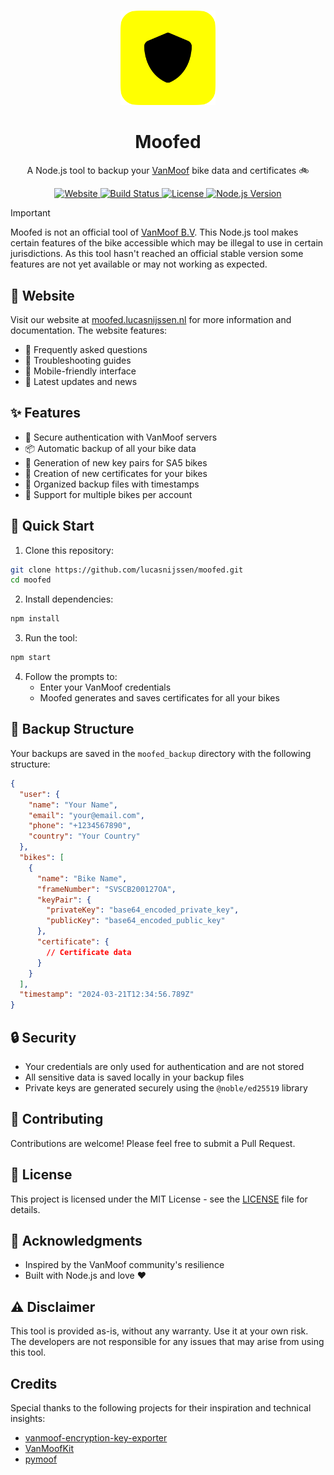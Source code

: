 </br>
<p align="center">
    <img src="assets/logo.png" alt="logo" width="30%">
</p>

<p align="center">
    <h1 align="center">
        Moofed
    </h1>
</p>

<p align="center">
    A Node.js tool to backup your <a href="https://vanmoof.com">VanMoof</a> bike data and certificates 🚲
</p>

<p align="center">
   <a href="https://moofed.lucasnijssen.nl">
       <img src="https://img.shields.io/badge/Website-moofed.lucasnijssen.nl-blue.svg" alt="Website">
   </a>
   <a href="https://github.com/lucasnijssen/moofed/actions/workflows/node.js.yml">
       <img src="https://github.com/lucasnijssen/moofed/actions/workflows/node.js.yml/badge.svg" alt="Build Status">
   </a>
   <a href="https://opensource.org/licenses/MIT">
       <img src="https://img.shields.io/badge/License-MIT-yellow.svg" alt="License">
   </a>
   <a href="https://nodejs.org">
       <img src="https://img.shields.io/badge/Node.js-20.x-green.svg" alt="Node.js Version">
   </a>
</p>

> [!IMPORTANT]
> Moofed is not an official tool of [VanMoof B.V](https://vanmoof.com). This Node.js tool makes certain features of the bike accessible which may be illegal to use in certain jurisdictions. As this tool hasn&apos;t reached an official stable version some features are not yet available or may not working as expected.

## 📱 Website

Visit our website at [moofed.lucasnijssen.nl](https://moofed.lucasnijssen.nl) for more information and documentation. The website features:

- 🤔 Frequently asked questions
- 🔧 Troubleshooting guides
- 📱 Mobile-friendly interface
- 🔄 Latest updates and news

## ✨ Features

- 🔐 Secure authentication with VanMoof servers
- 📦 Automatic backup of all your bike data
- 🔑 Generation of new key pairs for SA5 bikes
- 📝 Creation of new certificates for your bikes
- 📁 Organized backup files with timestamps
- 🔄 Support for multiple bikes per account

## 🚀 Quick Start

1. Clone this repository:
```bash
git clone https://github.com/lucasnijssen/moofed.git
cd moofed
```

2. Install dependencies:
```bash
npm install
```

3. Run the tool:
```bash
npm start
```

4. Follow the prompts to:
   - Enter your VanMoof credentials
   - Moofed generates and saves certificates for all your bikes

## 📁 Backup Structure

Your backups are saved in the `moofed_backup` directory with the following structure:

```json
{
  "user": {
    "name": "Your Name",
    "email": "your@email.com",
    "phone": "+1234567890",
    "country": "Your Country"
  },
  "bikes": [
    {
      "name": "Bike Name",
      "frameNumber": "SVSCB200127OA",
      "keyPair": {
        "privateKey": "base64_encoded_private_key",
        "publicKey": "base64_encoded_public_key"
      },
      "certificate": {
        // Certificate data
      }
    }
  ],
  "timestamp": "2024-03-21T12:34:56.789Z"
}
```

## 🔒 Security

- Your credentials are only used for authentication and are not stored
- All sensitive data is saved locally in your backup files
- Private keys are generated securely using the `@noble/ed25519` library

## 🤝 Contributing

Contributions are welcome! Please feel free to submit a Pull Request.

## 📝 License

This project is licensed under the MIT License - see the [LICENSE](LICENSE) file for details.

## 🙏 Acknowledgments

- Inspired by the VanMoof community&apos;s resilience
- Built with Node.js and love ❤️

## ⚠️ Disclaimer

This tool is provided as-is, without any warranty. Use it at your own risk. The developers are not responsible for any issues that may arise from using this tool.

## Credits

Special thanks to the following projects for their inspiration and technical insights:
- [vanmoof-encryption-key-exporter](https://github.com/grossartig/vanmoof-encryption-key-exporter) 
- [VanMoofKit](https://github.com/SvenTiigi/VanMoofKit)
- [pymoof](https://github.com/quantsini/pymoof)